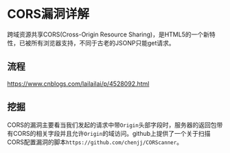 # CORS漏洞详解

跨域资源共享CORS(Cross-Origin Resource Sharing)，是HTML5的一个新特性，已被所有浏览器支持，不同于古老的JSONP只能get请求。

## 流程

https://www.cnblogs.com/lailailai/p/4528092.html

## 挖掘

CORS的漏洞主要看当我们发起的请求中带`Origin`头部字段时，服务器的返回包带有CORS的相关字段并且允许`Origin`的域访问。github上提供了一个关于扫描CORS配置漏洞的脚本`https://github.com/chenjj/CORScanner`。